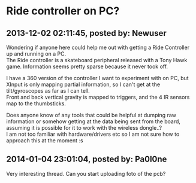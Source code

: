 # Ride controller on PC?

## 2013-12-02 02:11:45, posted by: Newuser

Wondering if anyone here could help me out with getting a Ride Controller up and running on a PC.  
 The Ride controller is a skateboard peripheral released with a Tony Hawk game. Information seems pretty sparse because it never took off.  
   
 I have a 360 version of the controller I want to experiment with on PC, but XInput is only mapping partial information, so I can't get at the tilt/gyroscopes as far as I can tell.  
 Front and back vertical gravity is mapped to triggers, and the 4 IR sensors map to the thumbsticks.  
   
 Does anyone know of any tools that could be helpful at dumping raw information or somehow getting at the data being sent from the board, assuming it is possible for it to work with the wireless dongle..?  
 I am not too familiar with hardware/drivers etc so I am not sure how to approach this at the moment :s

## 2014-01-04 23:01:04, posted by: Pa0l0ne

Very interesting thread. Can you start uploading foto of the pcb?